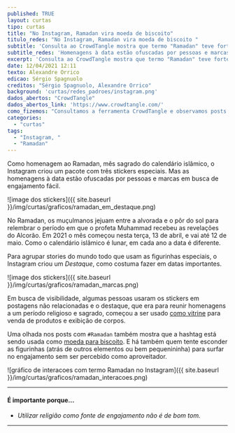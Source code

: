 ```yaml
---
published: TRUE
layout: curtas
tipo: curtas
title: "No Instagram, Ramadan vira moeda de biscoito"
titulo_redes: "No Instagram, Ramadan vira moeda de biscoito "
subtitle: 'Consulta ao CrowdTangle mostra que termo "Ramadan" teve forte alta no número de interações; homenagens à data estão ofuscadas por pessoas e marcas em busca de engajamento'
subtitle_redes: 'Homenagens à data estão ofuscadas por pessoas e marcas em busca de engajamento'
excerpt: 'Consulta ao CrowdTangle mostra que termo "Ramadan" teve forte alta no número de interações; homenagens à data estão ofuscadas por pessoas e marcas em busca de engajamento'
date: 12/04/2021 12:11
texto: Alexandre Orrico
edicao: Sérgio Spagnuolo
creditos: "Sérgio Spagnuolo, Alexandre Orrico"
background: 'curtas/redes_padroes/instagram.png'
dados_abertos: "CrowdTangle"
dados_abertos_link: 'https://www.crowdtangle.com/'
como_fizemos: "Consultamos a ferramenta CrowdTangle e observamos posts de influenciadores em redes sociais - tanto que utilizaram a data para ter mais engajamento quanto os que criticaram a prática."
categories:
  - "curtas"
tags:
  - "Instagram, "
  - "Ramadan"
---
```


Como homenagem ao Ramadan, mês sagrado do calendário islâmico, o Instagram criou um pacote com três stickers especiais. Mas as homenagens à data estão ofuscadas por pessoas e marcas em busca de engajamento fácil.

![image dos stickers]({{ site.baseurl }}/img/curtas/graficos/ramadan_em_destaque.png)

No Ramadan, os muçulmanos jejuam entre a alvorada e o pôr do sol para relembrar o período em que o profeta Muhammad recebeu as revelações do Alcorão. Em 2021 o mês começou nesta terça, 13 de abril, e vai até 12 de maio. Como o calendário islâmico é lunar, em cada ano a data é diferente.

Para agrupar stories do mundo todo que usam as figurinhas especiais, o Instagram criou um *Destaque*, como costuma fazer em datas importantes.

![image dos stickers]({{ site.baseurl }}/img/curtas/graficos/ramadan_marcas.png)

Em busca de visibilidade, algumas pessoas usaram os stickers em postagens não relacionadas e o destaque, que era para reunir homenagens a um período religioso e sagrado, começou a ser usado [como vitrine](https://twitter.com/hyattomar_/status/1382010400980471815) para venda de produtos e exibição de corpos.

Uma olhada nos posts com `#Ramadan` também mostra que a hashtag está sendo usada como [moeda para biscoito](https://twitter.com/euamandafarah/status/1381931344507383808). E há também quem tente esconder as figurinhas (atrás de outros elementos ou bem pequenininha) para surfar no engajamento sem ser percebido como aproveitador.

![gráfico de interacoes com termo Ramadan no Instagram]({{ site.baseurl }}/img/curtas/graficos/ramadan_interacoes.png)

---

#### É importante porque...

- *Utilizar religião como fonte de engajamento não é de bom tom.*

---

